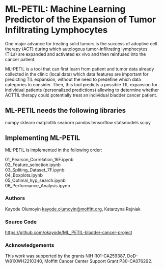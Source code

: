 # ML-PETIL: Machine Learning Predictor of the Expansion of Tumor Infiltrating Lymphocytes

One major advance for treating solid tumors is the success of adoptive cell therapy (ACT) during which autologous tumor-infiltrating lymphocytes (TILs) are expanded and activated ex vivo and then reinfused into the cancer patient. 

ML-PETIL is a tool that can first learn from patient and tumor data already collected in the clinic (local data) which data features are important for predicting TIL expansion, without the need to predefine which data categories to consider. Then, this tool predicts a possible TIL expansion for individual patients (personalized predictions) allowing to determine whether ACTTIL therapy could potentially treat an individual bladder cancer patient.


## ML-PETIL needs the following libraries

numpy
sklearn
matplotlib
seaborn
pandas
tensorflow
statsmodels
scipy


## Implementing ML-PETIL

ML-PETIL is implemented in the following order:

01_Pearson_Correlation_16F.ipynb  
02_Feature_selection.ipynb  
03_Spliting_Dataset_7F.ipynb  
04_Boxplots.ipynb  
05_Optimal_hyp_search.ipynb  
06_Performance_Analysis.ipynb


### Authors

Kayode Olumoyin kayode.olumoyin@moffitt.org, Katarzyna Rejniak 


### Source Code
https://github.com/okayode/ML_PETIL-bladder-cancer-project


### Acknowledgements

This work was supported by the grants NIH R01-CA259387, DoD-W81XWH2210340, Moffitt Cancer Center Support Grant P30-CA076292.